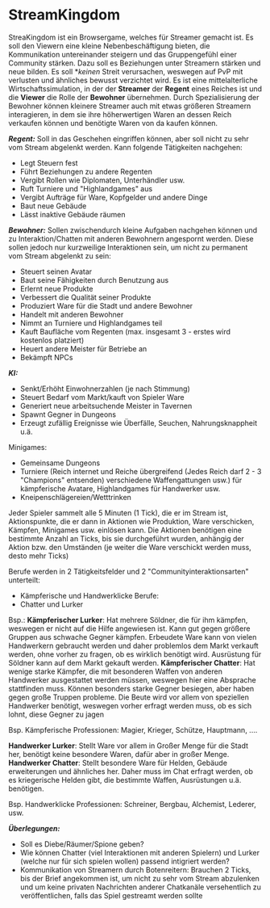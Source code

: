 # StreamKingdom

StreaKingdom ist ein Browsergame, welches für Streamer gemacht ist. Es soll den Viewern eine kleine Nebenbeschäftigung bieten, die Kommunikation untereinander steigern und das Gruppengefühl einer Community stärken. Dazu soll es Beziehungen unter Streamern stärken und neue bilden. Es soll **keinen* Streit verursachen, weswegen auf PvP mit verlusten und ähnliches bewusst verzichtet wird.
Es ist eine mittelalterliche Wirtschaftssimulation, in der der **Streamer** der **Regent** eines Reiches ist und die **Viewer** die Rolle der **Bewohner** übernehmen. Durch Spezialisierung der Bewohner können kleinere Streamer auch mit etwas größeren Streamern interagieren, in dem sie ihre höherwertigen Waren an dessen Reich verkaufen können und benötigte Waren von da kaufen können.

**_Regent:_**
Soll in das Geschehen eingriffen können, aber soll nicht zu sehr vom Stream abgelenkt werden. Kann folgende Tätigkeiten nachgehen:
- Legt Steuern fest
- Führt Beziehungen zu andere Regenten
- Vergibt Rollen wie Diplomaten, Unterhändler usw.
- Ruft Turniere und "Highlandgames" aus
- Vergibt Aufträge für Ware, Kopfgelder und andere Dinge
- Baut neue Gebäude
- Lässt inaktive Gebäude räumen

**_Bewohner:_**
Sollen zwischendurch kleine Aufgaben nachgehen können und zu Interaktion/Chatten mit anderen Bewohnern angespornt werden. Diese sollen jedoch nur kurzweilige Interaktionen sein, um nicht zu permanent vom Stream abgelenkt zu sein:
- Steuert seinen Avatar
- Baut seine Fähigkeiten durch Benutzung aus
- Erlernt neue Produkte
- Verbessert die Qualität seiner Produkte
- Produziert Ware für die Stadt und andere Bewohner
- Handelt mit anderen Bewohner
- Nimmt an Turniere und Highlandgames teil
- Kauft Baufläche vom Regenten (max. insgesamt 3 - erstes wird kostenlos platziert)
- Heuert andere Meister für Betriebe an
- Bekämpft NPCs

**_KI:_**
- Senkt/Erhöht Einwohnerzahlen (je nach Stimmung)
- Steuert Bedarf vom Markt/kauft von Spieler Ware
- Generiert neue arbeitsuchende Meister in Tavernen
- Spawnt Gegner in Dungeons
- Erzeugt zufällig Ereignisse wie Überfälle, Seuchen, Nahrungsknappheit u.ä.

Minigames:
- Gemeinsame Dungeons
- Turniere (Reich internet und Reiche übergreifend (Jedes Reich darf 2 - 3 "Champions" entsenden) verschiedene Waffengattungen usw.) für kämpferische Avatare, Highlandgames für Handwerker usw.
- Kneipenschlägereien/Wetttrinken

Jeder Spieler sammelt alle 5 Minuten (1 Tick), die er im Stream ist, Aktionspunkte, die er dann in Aktionen wie Produktion, Ware verschicken, Kämpfen, Minigames usw. einlösen kann. Die Aktionen benötigen eine bestimmte Anzahl an Ticks, bis sie durchgeführt wurden, anhängig der Aktion bzw. den Umständen (je weiter die Ware verschickt werden muss, desto mehr Ticks)

Berufe werden in 2 Tätigkeitsfelder und 2 "Communityinteraktionsarten" unterteilt:

- Kämpferische und Handwerklicke Berufe:
- Chatter und Lurker

Bsp.:
**Kämpferischer Lurker**: Hat mehrere Söldner, die für ihm kämpfen, weswegen er nicht auf die Hilfe angewiesen ist. Kann gut gegen größere Gruppen aus schwache Gegner kämpfen. Erbeudete Ware kann von vielen Handwerkern gebraucht werden und daher problemlos dem Markt verkauft werden, ohne vorher zu fragen, ob es wirklich benötigt wird. Ausrüstung für Söldner kann auf dem Markt gekauft werden.
**Kämpferischer Chatter**: Hat wenige starke Kämpfer, die mit besonderen Waffen von anderen Handwerker ausgestattet werden müssen, weswegen hier eine Absprache stattfinden muss. Können besonders starke Gegner besiegen, aber haben gegen große Truppen probleme. Die Beute wird vor allem von speziellen Handwerker benötigt, weswegen vorher erfragt werden muss, ob es sich lohnt, diese Gegner zu jagen

Bsp. Kämpferische Professionen: Magier, Krieger, Schütze, Hauptmann, ....

**Handwerker Lurker**: Stellt Ware vor allem in Großer Menge für die Stadt her, benötigt keine besondere Waren, dafür aber in großer Menge.
**Handwerker Chatter**: Stellt besondere Ware für Helden, Gebäude erweiterungen und ähnliches her. Daher muss im Chat erfragt werden, ob es kriegerische Helden gibt, die bestimmte Waffen, Ausrüstungen u.ä. benötigen.

Bsp. Handwerklicke Professionen: Schreiner, Bergbau, Alchemist, Lederer, usw.

**_Überlegungen:_**
- Soll es Diebe/Räumer/Spione geben?
- Wie können Chatter (viel Interaktionen mit anderen Spielern) und Lurker (welche nur für sich spielen wollen) passend intigriert werden?
- Kommunikation von Streamern durch Botenreitern: Brauchen 2 Ticks, bis der Brief angekommen ist, um nicht zu sehr vom Stream abzulenken und um keine privaten Nachrichten anderer Chatkanäle versehentlich zu veröffentlichen, falls das Spiel gestreamt werden sollte
